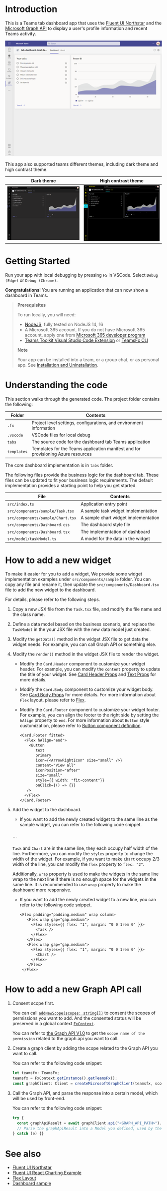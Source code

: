 # Introduction

This is a Teams tab dashboard app that uses the [Fluent UI Northstar](https://fluentsite.z22.web.core.windows.net/0.64.0/) and the [Microsoft Graph API](https://learn.microsoft.com/en-us/graph/use-the-api) to display a user's profile information and recent Teams activity.

![Default theme](images/dashboard.png)

This app also supported teams different themes, including dark theme and high contrast theme.

|           Dark theme           |     High contrast theme      |
| :----------------------------: | :--------------------------: |
| ![](images/dashboard-dark.png) | ![](images/dashboard-hc.png) |

# Getting Started

Run your app with local debugging by pressing `F5` in VSCode. Select `Debug (Edge)` or `Debug (Chrome)`.

**Congratulations**! You are running an application that can now show a dashboard in Teams.

> **Prerequisites**
>
> To run locally, you will need:
>
> - [NodeJS](https://nodejs.org/en/), fully tested on NodeJS 14, 16
> - A Microsoft 365 account. If you do not have Microsoft 365 account, apply one from [Microsoft 365 developer program](https://developer.microsoft.com/en-us/microsoft-365/dev-program)
> - [Teams Toolkit Visual Studio Code Extension](https://aka.ms/teams-toolkit) or [TeamsFx CLI](https://aka.ms/teamsfx-cli)
>
> **Note**
>
> Your app can be installed into a team, or a group chat, or as personal app. See [Installation and Uninstallation](https://aka.ms/teamsfx-command-response#customize-installation).

# Understanding the code

This section walks through the generated code. The project folder contains the following:

| Folder      | Contents                                                                          |
| ----------- | --------------------------------------------------------------------------------- |
| `.fx`       | Project level settings, configurations, and environment information               |
| `.vscode`   | VSCode files for local debug                                                      |
| `tabs`      | The source code for the dashboard tab Teams application                           |
| `templates` | Templates for the Teams application manifest and for provisioning Azure resources |

The core dashboard implementation is in `tabs` folder.

The following files provide the business logic for the dashboard tab. These files can be updated to fit your business logic requirements. The default implementation provides a starting point to help you get started.

| File                              | Contents                             |
| --------------------------------- | ------------------------------------ |
| `src/index.ts`                    | Application entry point              |
| `src/components/sample/Task.tsx`  | A sample task widget implementation  |
| `src/components/sample/Chart.tsx` | A sample chart widget implementation |
| `src/components/Dashboard.css`    | The dashbaord style file             |
| `src/components/Dashboard.tsx`    | The implementation of dashboard      |
| `src/model/taskModel.ts`          | A model for the data in the widget   |

# How to add a new widget

To make it easier for you to add a widget, We provide some widget implementation examples under `src/components/sample` folder. You can copy any file and rename it, then update the `src/components/Dashboard.tsx` file to add the new widget to the dashboard.

For details, please refer to the following steps.

1. Copy a new JSX file from the `Task.tsx` file, and modify the file name and the class name.

2. Define a data model based on the business scenario, and replace the `TaskModel` in the your JSX file with the new data model just created.

3. Modify the `getData()` method in the widget JSX file to get data the widget needs. For example, you can call Graph API or something else.

4. Modify the `render()` method in the widget JSX file to render the widget.

   - Modify the `Card.Header` component to customize your widget header. For example, you can modify the `content` property to update the title of your widget. See [Card Header Props](https://fluentsite.z22.web.core.windows.net/0.64.0/components/card/props#card-header) and [Text Props](https://fluentsite.z22.web.core.windows.net/0.64.0/components/text/props) for more details.

   - Modify the `Card.Body` component to customize your widget body. See [Card Body Props](https://fluentsite.z22.web.core.windows.net/0.64.0/components/card/props#card-body) for more details. For more information about `Flex` layout, please refer to [Flex](https://fluentsite.z22.web.core.windows.net/0.64.0/components/flex/definition).

   - Modify the `Card.Footer` component to customize your widget footer. For example, you can align the footer to the right side by setting the `hAlign` property to `end`. For more information about `Button` style customization, please refer to [Button component definition](https://fluentsite.z22.web.core.windows.net/0.64.0/components/button/definition).
     ```tsx
     <Card.Footer fitted>
       <Flex hAlign="end">
         <Button
            text
            primary
            icon={<ArrowRightIcon" size="small" />}
            content="View all"
            iconPosition="after"
            size="small"
            style={{ width: "fit-content"}}
            onClick={() => {}}
        />
       </Flex>
     </Card.Footer>
     ```

5. Add the widget to the dashboard.

   - If you want to add the newly created widget to the same line as the sample widget, you can refer to the following code snippet.

     ```tsx
    <Flex padding="padding.medium" wrap column>
      <Flex wrap gap="gap.medium">
        <Flex styles={{ flex: "1", margin: "0 0 1rem 0" }}>
          <Task />
        </Flex>
        <Flex styles={{ flex: "1", margin: "0 0 1rem 0" }}>
          <Chart />
        </Flex>
      </Flex>
    </Flex>
     ```

     `Task` and `Chart` are in the same line, they each occupy half width of the line. Forthermore, you can modify the `styles` property to change the width of the widget. For example, if you want to make `Chart` occupy 2/3 width of the line, you can modify the `flex` property to `flex: "2"`.

     Additionally, `wrap` property is used to make the widgets in the same line wrap to the next line if there is no enough space for the widgets in the same line. It is recommended to use `wrap` property to make the dashboard more responsive.

   - If you want to add the newly created widget to a new line, you can refer to the following code snippet.

     ```tsx
     <Flex padding="padding.medium" wrap column>
        <Flex wrap gap="gap.medium">
          <Flex styles={{ flex: "1", margin: "0 0 1rem 0" }}>
            <Task />
          </Flex>
        </Flex>
        <Flex wrap gap="gap.medium">
          <Flex styles={{ flex: "1", margin: "0 0 1rem 0" }}>
            <Chart />
          </Flex>
        </Flex>
      </Flex>
     ```

# How to add a new Graph API call

1. Consent scope first.

   You can call [`addNewScope(scopes: string[])`](/tabs/src/service/AddNewScopes.ts) to consent the scopes of permissions you want to add. And the consented status will be preserved in a global context [`FxContext`](/tabs/src/components/singletonContext.ts).

   You can refer to [the Graph API V1.0](https://learn.microsoft.com/en-us/graph/api/overview?view=graph-rest-1.0) to get the `scope name of the permission` related to the graph api you want to call.

2. Create a graph client by adding the scope related to the Graph API you want to call.

   You can refer to the following code snippet:

   ```ts
   let teamsfx: TeamsFx;
   teamsfx = FxContext.getInstance().getTeamsFx();
   const graphClient: Client = createMicrosoftGraphClient(teamsfx, scope);
   ```

3. Call the Graph API, and parse the response into a certain model, which will be used by front-end.

   You can refer to the following code snippet:

   ```ts
   try {
     const graphApiResult = await graphClient.api("<GRAPH_API_PATH>").get();
     // Parse the graphApiResult into a Model you defined, used by the front-end.
   } catch (e) {}
   ```

# See also

- [Fluent UI Northstar](https://fluentsite.z22.web.core.windows.net/0.64.0/)
- [Fluent UI React Charting Example](https://fluentuipr.z22.web.core.windows.net/heads/master/react-charting/demo/index.html#/)
- [Flex Layout](https://developer.mozilla.org/en-US/docs/Web/CSS/flex)
- [Dashboard sample](https://github.com/huimiu/DashboardDemo)
